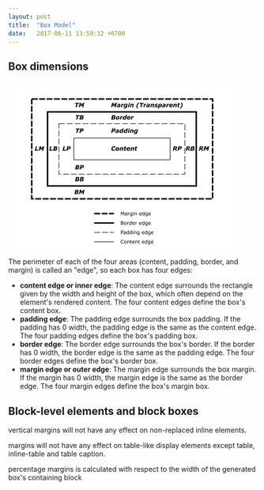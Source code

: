 ```yaml
---
layout: post
title:  "Box Model"
date:   2017-06-11 13:59:32 +0700
---
```


## Box dimensions

![Box model](/images/box-model.png)

The perimeter of each of the four areas (content, padding, border, and margin) is called an "edge", so each box has four edges:

- **content edge or inner edge**: The content edge surrounds the rectangle given by the width and height of the box, which often depend on the element's rendered content. The four content edges define the box's content box.
- **padding edge**: The padding edge surrounds the box padding. If the padding has 0 width, the padding edge is the same as the content edge. The four padding edges define the box's padding box.
- **border edge**: The border edge surrounds the box's border. If the border has 0 width, the border edge is the same as the padding edge. The four border edges define the box's border box.
- **margin edge or outer edge**: The margin edge surrounds the box margin. If the margin has 0 width, the margin edge is the same as the border edge. The four margin edges define the box's margin box.

## Block-level elements and block boxes


vertical margins will not have any effect on non-replaced inline elements.

margins will not have any effect on table-like display elements except table, inline-table and table caption.

percentage margins is calculated with respect to the width of the generated box's containing block
